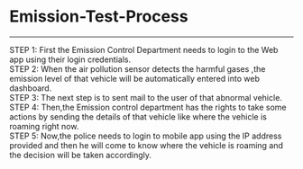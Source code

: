 # Emission-Test-Process
<hr>
STEP 1: 
First the Emission Control Department needs to login to the Web app using their login credentials.
<br>
STEP 2: 
When the air pollution sensor detects the harmful gases ,the emission level of that vehicle will be automatically entered into web dashboard.
<br>
STEP 3: 
The next step is to sent mail to the user of that abnormal vehicle.
<br>
STEP 4: 
Then,the Emission control department has the rights to take some actions by sending the details of that vehicle like where the vehicle is roaming right now.
<br>
STEP 5: 
Now,the police needs to login to mobile app using the IP address provided and then he will come to know where the vehicle is roaming and the decision will be taken accordingly.
